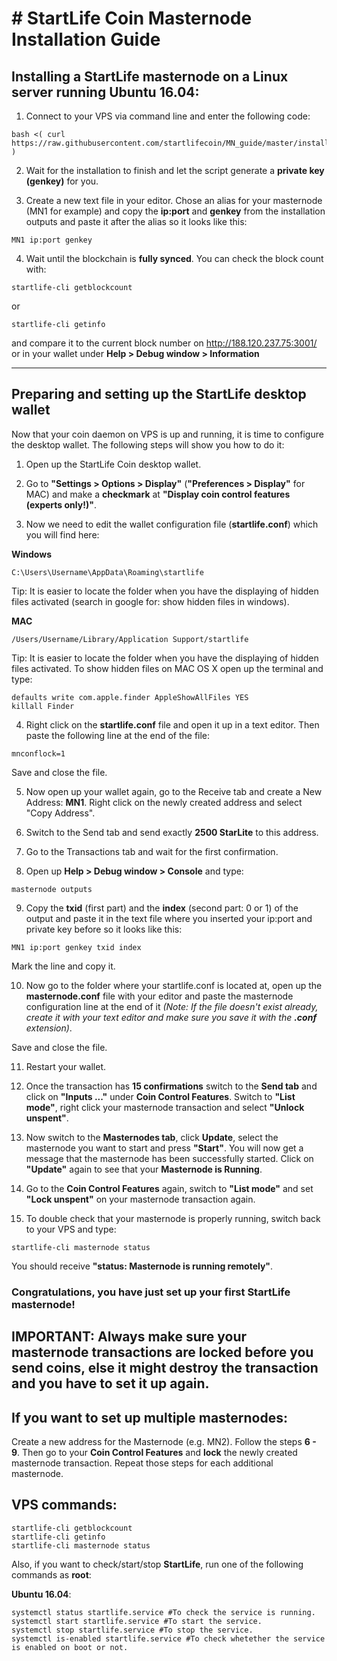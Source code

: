 # # StartLife Coin Masternode Installation Guide

## Installing a StartLife masternode on a Linux server running Ubuntu 16.04:

1. Connect to your VPS via command line and enter the following code:

```
bash <( curl https://raw.githubusercontent.com/startlifecoin/MN_guide/master/install.sh )

```

2. Wait for the installation to finish and let the script generate a **private key (genkey)** for you.

3. Create a new text file in your editor. Chose an alias for your masternode (MN1 for example) and copy the **ip:port** and **genkey** from the installation outputs and paste it after the alias so it looks like this:

```
MN1 ip:port genkey
```

4. Wait until the blockchain is **fully synced**. You can check the block count with:

```
startlife-cli getblockcount
```

or

```
startlife-cli getinfo
```

and compare it to the current block number on http://188.120.237.75:3001/ or in your wallet under **Help > Debug window > Information**

***

## Preparing and setting up the StartLife desktop wallet

Now that your coin daemon on VPS is up and running, it is time to configure the desktop wallet. The following steps will show you how to do it:

1. Open up the StartLife Coin desktop wallet.

2. Go to **"Settings > Options > Display"** (**"Preferences > Display"** for MAC) and make a **checkmark** at **"Display coin control features (experts only!)"**.

3. Now we need to edit the wallet configuration file (**startlife.conf**) which you will find here:

**Windows**

```
C:\Users\Username\AppData\Roaming\startlife
```

Tip: It is easier to locate the folder when you have the displaying of hidden files activated (search in google for: show hidden files in windows).

**MAC**

```
/Users/Username/Library/Application Support/startlife
```

Tip: It is easier to locate the folder when you have the displaying of hidden files activated. To show hidden files on MAC OS X open up the terminal and type:

```
defaults write com.apple.finder AppleShowAllFiles YES
killall Finder
```

4. Right click on the **startlife.conf** file and open it up in a text editor. Then paste the following line at the end of the file:

```
mnconflock=1
```

Save and close the file.

5. Now open up your wallet again, go to the Receive tab and create a New Address: **MN1**. Right click on the newly created address and select "Copy Address".

6. Switch to the Send tab and send exactly **2500 StarLite** to this address.

7. Go to the Transactions tab and wait for the first confirmation.

8. Open up **Help > Debug window > Console** and type:

```
masternode outputs
```

9. Copy the **txid** (first part) and the **index** (second part: 0 or 1) of the output and paste it in the text file where you inserted your ip:port and private key before so it looks like this:

```
MN1 ip:port genkey txid index
```

Mark the line and copy it.

10. Now go to the folder where your startlife.conf is located at, open up the **masternode.conf** file with your editor and paste the masternode configuration line at the end of it *(Note: If the file doesn't exist already, create it with your text editor and make sure you save it with the **.conf** extension)*.

Save and close the file.

11. Restart your wallet.

12. Once the transaction has **15 confirmations** switch to the **Send tab** and click on **"Inputs ..."** under **Coin Control Features**. Switch to **"List mode"**, right click your masternode transaction and select **"Unlock unspent"**.

13. Now switch to the **Masternodes tab**, click **Update**, select the masternode you want to start and press **"Start"**. You will now get a message that the masternode has been successfully started. Click on **"Update"** again to see that your **Masternode is Running**.

14. Go to the **Coin Control Features** again, switch to **"List mode"** and set **"Lock unspent"** on your masternode transaction again.

15. To double check that your masternode is properly running, switch back to your VPS and type:

```
startlife-cli masternode status
```

You should receive **"status: Masternode is running remotely"**.


### Congratulations, you have just set up your first StartLife masternode!


## IMPORTANT: Always make sure your masternode transactions are locked before you send coins, else it might destroy the transaction and you have to set it up again.

## If you want to set up multiple masternodes:

Create a new address for the Masternode (e.g. MN2). Follow the steps **6 - 9**. Then go to your **Coin Control Features** and **lock** the newly created masternode transaction. Repeat those steps for each additional masternode.

## VPS commands:
```
startlife-cli getblockcount
startlife-cli getinfo
startlife-cli masternode status
```
Also, if you want to check/start/stop **StartLife**, run one of the following commands as **root**:

**Ubuntu 16.04**:
```
systemctl status startlife.service #To check the service is running.
systemctl start startlife.service #To start the service.
systemctl stop startlife.service #To stop the service.
systemctl is-enabled startlife.service #To check whetether the service is enabled on boot or not.
```
